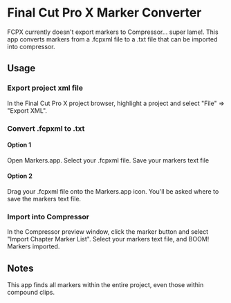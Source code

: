 # Final Cut Pro X Marker Converter

FCPX currently doesn't export markers to Compressor... super lame!. This app converts markers from a .fcpxml file to a .txt file that can be imported into compressor.

## Usage

### Export project xml file
In the Final Cut Pro X project browser, highlight a project and select "File" => "Export XML".

### Convert .fcpxml to .txt

#### Option 1
Open Markers.app. Select your .fcpxml file. Save your markers text file

#### Option 2
Drag your .fcpxml file onto the Markers.app icon. You'll be asked where to save the markers text file.

### Import into Compressor
In the Compressor preview window, click the marker button and select "Import Chapter Marker List". Select your markers text file, and BOOM! Markers imported. 

## Notes
This app finds all markers within the entire project, even those within compound clips.